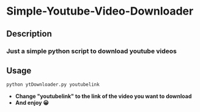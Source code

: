# Simple-Youtube-Video-Downloader
## Description
### Just a simple python script to download youtube videos

## Usage
  ```sh
  python ytDownloader.py youtubelink
  ```
  * **Change "youtubelink" to the link of the video you want to download**
  * **And enjoy 😀**
